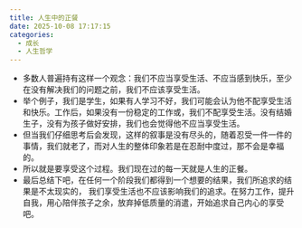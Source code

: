 ```yaml
---
title: 人生中的正餐
date: 2025-10-08 17:17:15
categories:
  - 成长
  - 人生哲学
---
```

- 多数人普遍持有这样一个观念：我们不应当享受生活、不应当感到快乐，至少在没有解决我们的问题之前，我们不应该享受生活。
- 举个例子，我们是学生，如果有人学习不好，我们可能会认为他不配享受生活和快乐。工作后，如果没有一份稳定的工作或，我们不配享受生活。没有结婚生子，没有为孩子做好安排，我们也会觉得他不应当享受生活。
- 但当我们仔细思考后会发现，这样的叙事是没有尽头的，随着忍受一件一件的事情，我们就老了，而对人生的整体印象若是在忍耐中度过，那不会是幸福的。
- 所以就是要享受这个过程。我们现在过的每一天就是人生的正餐。
- 最后总结下吧，在任何一个阶段我们都得到一个想要的结果，我们所追求的结果是不太现实的， 我们享受生活也不应该影响我们的追求。在努力工作，提升自我，用心陪伴孩子之余，放弃掉低质量的消遣，开始追求自己内心的享受吧。